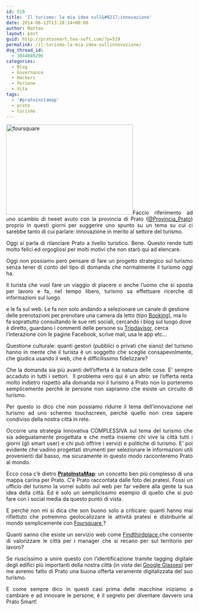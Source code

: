 ```yaml
---
id: 519
title: 'Il turismo: la mia idea sull&#8217;innovazione'
date: 2014-06-13T13:28:14+00:00
author: Matteo
layout: post
guid: http://pratosmart.teo-soft.com/?p=519
permalink: /il-turismo-la-mia-idea-sullinnovazione/
dsq_thread_id:
  - 3044089296
categories:
  - Blog
  - Governance
  - Hackers
  - Persone
  - Vita
tags:
  - '#pratoinstamap'
  - prato
  - turismo
---
```

<p style="text-align: justify;">
  <a href="http://pratosmart.teo-soft.com/wp-content/uploads/2014/06/foursquare.jpg"><img class="alignleft  wp-image-520" src="http://pratosmart.teo-soft.com/wp-content/uploads/2014/06/foursquare-300x213.jpg" alt="foursquare" width="342" height="243" srcset="http://pratosmart.teo-soft.com/wp-content/uploads/2014/06/foursquare-300x213.jpg 300w, http://pratosmart.teo-soft.com/wp-content/uploads/2014/06/foursquare.jpg 450w" sizes="(max-width: 342px) 100vw, 342px" /></a>Faccio riferimento ad uno scambio di tweet avuto con la provincia di Prato (<a href="https://twitter.com/Provincia_Prato">@Provincia_Prato</a>) proprio in questi giorni per suggerire uno spunto su un tema su cui ci sarebbe tanto di cui parlare: innovazione in merito al settore del turismo.
</p>

<p style="text-align: justify;">
  Oggi si parla di rilanciare Prato a livello turistico. Bene. Questo rende tutti molto felici ed orgogliosi per molti motivi che non starò qui ad elencare.
</p>

<p style="text-align: justify;">
  Oggi non possiamo però pensare di fare un progetto strategico sul turismo senza tener di conto del tipo di domanda che normalmente il turismo oggi ha.
</p>

<p style="text-align: justify;">
  Il turista che vuol fare un viaggio di piacere o anche l’uomo che si sposta per lavoro e fa, nel tempo libero, turismo sa effettuare ricerche di informazioni sul luogo
</p>

<!--more-->

e le fa sul web. Le fa non solo andando a selezionare un canale di gestione delle prenotazioni per prenotare una camera da letto (tipo [Booking](http://www.booking.com/)), ma lo fa soprattutto consultando le sue reti sociali, cercando i blog sul luogo dove è diretto, guardano i commenti delle persone su [Tripdavisor](http://www.tripadvisor.it/), cerca l’interazione con le pagine Facebook, scrive mail, usa le app etc&#8230;

<p style="text-align: justify;">
  Questione culturale: quanti gestori (pubblici o privati che siano) del turismo hanno in mente che il turista è un soggetto che sceglie consapevolmente, che giudica usando il web, che è difficilissimo fidelizzare?
</p>

<p style="text-align: justify;">
  Che la domanda sia più avanti dell’offerta è la natura delle cose. E’ sempre accaduto in tutti i settori.  Il problema vero qui è un altro: se l’offerta resta molto indietro rispetto alla domanda noi il turismo a Prato non lo porteremo semplicemente perchè le persone non sapranno che esiste un circuito di turismo.
</p>

<p style="text-align: justify;">
  Per questo io dico che non possiamo ridurre il tema dell’innovazione nel turismo ad uno schermo touchscreen, perchè quello non crea sapere condiviso della nostra città in rete.
</p>

<p style="text-align: justify;">
  Occorre una strategia innovativa COMPLESSIVA sul tema del turismo che sia adeguatamente progettata e che metta insieme chi vive la città tutti i giorni (gli smart user) e chi può offrire i servizi e politiche di turismo. E’ poi evidente che vadino progettati strumenti per selezionare le informazioni utili provenienti dal basso, ma sicuramente in questo modo racconteremo Prato al mondo.
</p>

<p style="text-align: justify;">
  Ecco cosa c’è dietro <a title="Un regalo agli amici di #igersprato (ogni promessa è debito)" href="http://pratosmart.teo-soft.com/un-regalo-agli-amici-di-igersprato-ogni-promessa-e-debito/" target="_blank"><b>PratoInstaMap</b></a>: un concetto ben più complesso di una mappa carina per Prato. C’è Prato raccontata dalle foto dei pratesi. Fossi un ufficio del turismo la vorrei subito sul web per far vedere alla gente la sua idea della città. Ed è solo un semplicissimo esempio di quello che si può fare con i social media da questo punto di vista.
</p>

<p style="text-align: justify;">
  E perchè non mi si dica che son buono solo a criticare: quanti hanno mai riflettuto che potremmo geolocalizzare le attività pratesi e distribuirle al mondo semplicemente con <a href="https://it.foursquare.com/">Foursquare </a>?
</p>

<p style="text-align: justify;">
  Quanti sanno che esiste un servizio web come <a href="http://www.findthirdplace.com/">Findthirdplace </a>che consente di valorizzare le città per i manager che si recano per sul territorio per lavoro?
</p>

<p style="text-align: justify;">
  Se riuscissimo a unire questo con l’identificazione tramite tagging digitale degli edifici più importanti della nostra città (in vista dei <a href="http://www.google.com/glass/start/">Google Glasses</a>) per me avremo fatto di Prato una buona offerta veramente digitalizzata del suo turismo.
</p>

<p style="text-align: justify;">
  E come sempre dico in questi casi prima delle macchine iniziamo a cambiare e ad innovare le persone, è il segreto per diventare davvero una Prato Smart!
</p>

<p style="text-align: justify;">